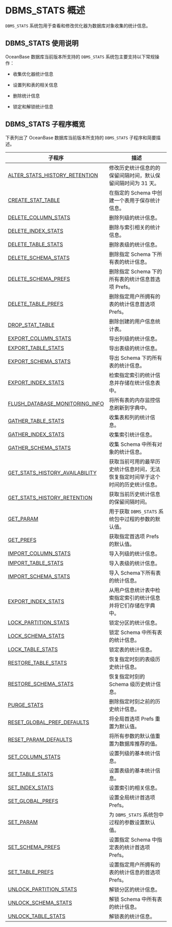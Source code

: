 DBMS_STATS 概述 
==================================

`DBMS_STATS` 系统包用于查看和修改优化器为数据库对象收集的统计信息。

DBMS_STATS 使用说明 
------------------------------------

OceanBase 数据库当前版本所支持的 `DBMS_STATS` 系统包主要支持以下常规操作：

* 收集优化器统计信息

  

* 设置列和表的相关信息

  

* 删除统计信息

  

* 锁定和解锁统计信息

  




DBMS_STATS 子程序概览 
-------------------------------------

下表列出了 OceanBase 数据库当前版本所支持的 `DBMS_STATS` 子程序和简要描述。


|                                    **子程序**                                    |                  **描述**                  |
|-------------------------------------------------------------------------------|------------------------------------------|
| [ALTER_STATS_HISTORY_RETENTION](/zh-CN/10.pl-system-package/2.DBMS_STATS/2.alter_stats_history_retention.md)  | 修改历史统计信息的的保留间隔时间，默认保留间隔时间为 31 天。         |
| [CREATE_STAT_TABLE](/zh-CN/10.pl-system-package/2.DBMS_STATS/3.create_stat_table.md)              | 在指定的 Schema 中创建一个表用于保存统计信息。              |
| [DELETE_COLUMN_STATS](/zh-CN/10.pl-system-package/2.DBMS_STATS/4.DELETE_COLUMN_STATS-1.md)            | 删除列级的统计信息。                               |
| [DELETE_INDEX_STATS](/zh-CN/10.pl-system-package/2.DBMS_STATS/5.delete_index_stats-1.md)             | 删除与索引相关的统计信息。                            |
| [DELETE_TABLE_STATS](/zh-CN/10.pl-system-package/2.DBMS_STATS/6.DELETE_TABLE_STATS.md)             | 删除表级的统计信息。                               |
| [DELETE_SCHEMA_STATS](/zh-CN/10.pl-system-package/2.DBMS_STATS/7.DELETE_SCHEMA_STATS.md)            | 删除指定 Schema 下所有表的统计信息。                   |
| [DELETE_SCHEMA_PREFS](/zh-CN/10.pl-system-package/2.DBMS_STATS/8.delete_schema_prefs.md)            | 删除指定 Schema 下的所有表的统计信息首选项 Prefs。         |
| [DELETE_TABLE_PREFS](/zh-CN/10.pl-system-package/2.DBMS_STATS/9.delete_table_prefs.md)             | 删除指定用户所拥有的表的统计信息首选项 Prefs。               |
| [DROP_STAT_TABLE](/zh-CN/10.pl-system-package/2.DBMS_STATS/10.DROP_STAT_TABLE.md)                | 删除创建的用户信息统计表。                            |
| [EXPORT_COLUMN_STATS](/zh-CN/10.pl-system-package/2.DBMS_STATS/12.EXPORT_COLUMN_STATS.md)            | 导出列级的统计信息。                               |
| [EXPORT_TABLE_STATS](/zh-CN/10.pl-system-package/2.DBMS_STATS/13.EXPORT_TABLE_STATS.md)             | 导出表级的统计信息。                               |
| [EXPORT_SCHEMA_STATS](/zh-CN/10.pl-system-package/2.DBMS_STATS/14.EXPORT_SCHEMA_STATS.md)            | 导出 Schema 下的所有表的统计信息。                    |
| [EXPORT_INDEX_STATS](/zh-CN/10.pl-system-package/2.DBMS_STATS/11.export_index_stats.md)             | 检索指定索引的统计信息并存储在统计信息表中。                   |
| [FLUSH_DATABASE_MONITORING_INFO](/zh-CN/10.pl-system-package/2.DBMS_STATS/15.FLUSH_DATABASE_MONITORING_INFO.md) | 将所有表的内存监控信息刷新到字典中。                       |
| [GATHER_TABLE_STATS](/zh-CN/10.pl-system-package/2.DBMS_STATS/17.GATHER_TABLE_STATS.md)             | 收集表和列的统计信息。                              |
| [GATHER_INDEX_STATS](/zh-CN/10.pl-system-package/2.DBMS_STATS/16.gather_index_stats.md)             | 收集索引统计信息。                                |
| [GATHER_SCHEMA_STATS](/zh-CN/10.pl-system-package/2.DBMS_STATS/18.gather_schema_stats.md)            | 收集 Schema 中所有对象的统计信息。                    |
| [GET_STATS_HISTORY_AVAILABILITY](/zh-CN/10.pl-system-package/2.DBMS_STATS/19.get_stats_history_availability.md) | 获取当前可用的最早历史统计信息时间，无法恢复指定时间早于这个时间的历史统计信息。 |
| [GET_STATS_HISTORY_RETENTION](/zh-CN/10.pl-system-package/2.DBMS_STATS/20.get_stats_history_retention.md)    | 获取当前历史统计信息的保留间隔时间。                       |
| [GET_PARAM](/zh-CN/10.pl-system-package/2.DBMS_STATS/21.get_param.md)                      | 用于获取 `DBMS_STATS` 系统包中过程的参数的默认值。         |
| [GET_PREFS](/zh-CN/10.pl-system-package/2.DBMS_STATS/22.get_prefs.md)                      | 获取指定首选项 Prefs 的默认值。                      |
| [IMPORT_COLUMN_STATS](/zh-CN/10.pl-system-package/2.DBMS_STATS/24.IMPORT_COLUMN_STATS.md)            | 导入列级的统计信息。                               |
| [IMPORT_TABLE_STATS](/zh-CN/10.pl-system-package/2.DBMS_STATS/25.IMPORT_TABLE_STATS.md)             | 导入表级的统计信息。                               |
| [IMPORT_SCHEMA_STATS](/zh-CN/10.pl-system-package/2.DBMS_STATS/26.import_schema_stats.md)            | 导入 Schema下所有表的统计信息。                      |
| [EXPORT_INDEX_STATS](/zh-CN/10.pl-system-package/2.DBMS_STATS/11.export_index_stats.md)             | 从用户信息统计表中检索指定索引的统计信息并将它们存储在字典中。          |
| [LOCK_PARTITION_STATS](/zh-CN/10.pl-system-package/2.DBMS_STATS/27.LOCK_PARTITION_STATS.md)           | 锁定分区的统计信息。                               |
| [LOCK_SCHEMA_STATS](/zh-CN/10.pl-system-package/2.DBMS_STATS/28.LOCK_SCHEMA_STATS.md)              | 锁定 Schema 中所有表的统计信息。                     |
| [LOCK_TABLE_STATS](/zh-CN/10.pl-system-package/2.DBMS_STATS/29.LOCK_TABLE_STATS.md)               | 锁定表的统计信息。                                |
| [RESTORE_TABLE_STATS](/zh-CN/10.pl-system-package/2.DBMS_STATS/30.restore_table_stats.md)            | 恢复指定时刻的表级历史统计信息。                         |
| [RESTORE_SCHEMA_STATS](/zh-CN/10.pl-system-package/2.DBMS_STATS/31.restore_schema_stats.md)           | 恢复指定时刻的 Schema 级历史统计信息。                  |
| [PURGE_STATS](/zh-CN/10.pl-system-package/2.DBMS_STATS/34.purge_stats.md)                    | 删除指定时刻之前的历史统计信息。                         |
| [RESET_GLOBAL_PREF_DEFAULTS](/zh-CN/10.pl-system-package/2.DBMS_STATS/32.reset_global_pref_defaults.md)     | 将全局首选项  Prefs 重置为默认值。                    |
| [RESET_PARAM_DEFAULTS](/zh-CN/10.pl-system-package/2.DBMS_STATS/33.reset_param_defaults.md)           | 将所有参数的默认值重置为数据库推荐的值。                     |
| [SET_COLUMN_STATS](/zh-CN/10.pl-system-package/2.DBMS_STATS/35.SET_COLUMN_STATS.md)               | 设置列级的基本统计信息。                             |
| [SET_TABLE_STATS](/zh-CN/10.pl-system-package/2.DBMS_STATS/37.SET_TABLE_STATS.md)                | 设置表级的基本统计信息。                             |
| [SET_INDEX_STATS](/zh-CN/10.pl-system-package/2.DBMS_STATS/36.set_index_stats.md)                | 设置索引的相关信息。                               |
| [SET_GLOBAL_PREFS](/zh-CN/10.pl-system-package/2.DBMS_STATS/38.set_global_prefs.md)               | 设置全局统计首选项 Prefs。                         |
| [SET_PARAM](/zh-CN/10.pl-system-package/2.DBMS_STATS/39.set_param.md)                      | 为 `DBMS_STATS` 系统包中过程的参数设置默认值。           |
| [SET_SCHEMA_PREFS](/zh-CN/10.pl-system-package/2.DBMS_STATS/40.set_schema_prefs.md)               | 设置指定 Schema 中指定表的统计首选项 Prefs。            |
| [SET_TABLE_PREFS](/zh-CN/10.pl-system-package/2.DBMS_STATS/41.set_table_prefs.md)                | 设置指定用户所拥有的表的统计信息的首选项 Prefs。              |
| [UNLOCK_PARTITION_STATS](/zh-CN/10.pl-system-package/2.DBMS_STATS/42.UNLOCK_PARTITION_STATS.md)         | 解锁分区的统计信息。                               |
| [UNLOCK_SCHEMA_STATS](/zh-CN/10.pl-system-package/2.DBMS_STATS/43.UNLOCK_SCHEMA_STATS.md)            | 解锁 Schema 中所有表的统计信息。                     |
| [UNLOCK_TABLE_STATS](/zh-CN/10.pl-system-package/2.DBMS_STATS/44.UNLOCK_TABLE_STATS.md)             | 解锁表的统计信息。                                |



